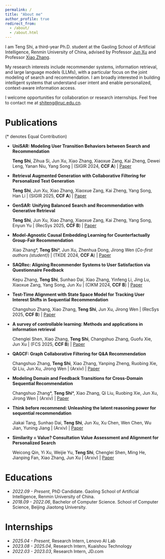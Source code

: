 ```yaml
---
permalink: /
title: "About me"
author_profile: true
redirect_from: 
  - /about/
  - /about.html
---
```



I am Teng Shi, a third-year Ph.D. student at the Gaoling School of Artificial Intelligence, Renmin University of China, advised by Professor [Jun Xu](https://scholar.google.com/citations?user=su14mcEAAAAJ&hl=zh-CN) and Professor [Xiao Zhang](https://scholar.google.com/citations?user=5FZ6wbAAAAAJ&hl=zh-CN).

My research interests include recommender systems, information retrieval, and large language models (LLMs), with a particular focus on the joint modeling of search and recommendation. I am broadly interested in building intelligent systems that understand user intent and enable personalized, context-aware information access.

I welcome opportunities for collaboration or research internships. Feel free to contact me at [shiteng@ruc.edu.cn](shiteng@ruc.edu.cn).


# Publications
(\* denotes Equal Contribution)

- **UniSAR: Modeling User Transition Behaviors between Search and Recommendation**
  
  **Teng Shi**, Zihua Si, Jun Xu, Xiao Zhang, Xiaoxue Zang, Kai Zheng, Dewei Leng, Yanan Niu, Yang Song \|
  (SIGIR 2024, **CCF A**) \| [Paper](https://dl.acm.org/doi/abs/10.1145/3626772.3657811)
  
- **Retrieval Augmented Generation with Collaborative Filtering for Personalized Text Generation**
  
  **Teng Shi**, Jun Xu, Xiao Zhang, Xiaoxue Zang, Kai Zheng, Yang Song, Han Li \|
  (SIGIR 2025, **CCF A**) \| [Paper](https://arxiv.org/abs/2504.05731)

- **GenSAR: Unifying Balanced Search and Recommendation with Generative Retrieval**
  
  **Teng Shi**, Jun Xu, Xiao Zhang, Xiaoxue Zang, Kai Zheng, Yang Song, Enyun Yu \|
  (RecSys 2025, **CCF B**) \| [Paper](https://arxiv.org/abs/2504.05730)

- **Model-Agnostic Causal Embedding Learning for Counterfactually Group-Fair Recommendation**
  
  Xiao Zhang\*, **Teng Shi**\*, Jun Xu, Zhenhua Dong, Jirong Wen (*Co-first authors (student)*) \|
  (TKDE 2024, **CCF A**) \| [Paper](https://ieeexplore.ieee.org/abstract/document/10598228)

- **SAQRec: Aligning Recommender Systems to User Satisfaction via Questionnaire Feedback**
  
  Kepu Zhang, **Teng Shi**, Sunhao Dai, Xiao Zhang, Yinfeng Li, Jing Lu, Xiaoxue Zang, Yang Song, Jun Xu \|
  (CIKM 2024, **CCF B**) \| [Paper](https://dl.acm.org/doi/abs/10.1145/3627673.3679643)

- **Test-Time Alignment with State Space Model for Tracking User Interest Shifts in Sequential Recommendation**
  
  Changshuo Zhang, Xiao Zhang, **Teng Shi**, Jun Xu, Jirong Wen \|
  (RecSys 2025, **CCF B**) \| [Paper](https://arxiv.org/abs/2504.01489)

- **A survey of controllable learning: Methods and applications in information retrieval**
  
  Chenglei Shen, Xiao Zhang, **Teng Shi**, Changshuo Zhang, Guofu Xie, Jun Xu \|
  (FCS 2025, **CCF B**) \| [Paper](https://arxiv.org/abs/2407.06083)
  
- **QAGCF: Graph Collaborative Filtering for Q&A Recommendation**
  
  Changshuo Zhang, **Teng Shi**, Xiao Zhang, Yanping Zheng, Ruobing Xie, Qi Liu, Jun Xu, Jirong Wen \|
  (Arxiv) \| [Paper](https://arxiv.org/abs/2406.04828)

- **Modeling Domain and Feedback Transitions for Cross-Domain Sequential Recommendation**
  
  Changshuo Zhang\*, **Teng Shi**\*, Xiao Zhang, Qi Liu, Ruobing Xie, Jun Xu, Jirong Wen \|
  (Arxiv) \| [Paper](https://arxiv.org/abs/2408.08209)

- **Think before recommend: Unleashing the latent reasoning power for sequential recommendation**
  
  Jiakai Tang, Sunhao Dai, **Teng Shi**, Jun Xu, Xu Chen, Wen Chen, Wu Jian, Yuning Jiang \|
  (Arxiv) \| [Paper](https://arxiv.org/abs/2503.22675)

- **Similarity = Value? Consultation Value Assessment and Alignment for Personalized Search**
  
  Weicong Qin, Yi Xu, Weijie Yu, **Teng Shi**, Chenglei Shen, Ming He, Jianping Fan, Xiao Zhang, Jun Xu \|
  (Arxiv) \| [Paper](https://arxiv.org/pdf/2506.14437)

# Educations
- *2022.09 - Present*, PhD Candidate. Gaoling School of Artificial Intelligence, Renmin University of China.
- *2018.09 - 2022.06*, Bachelor of Computer Science. School of Computer Science, Beijing Jiaotong University. 

# Internships
- *2025.04 - Present*, Research Intern, Lenovo AI Lab
- *2023.08 - 2025.04*, Research Intern, Kuaishou Technology
- *2022.03 - 2023.03*, Research Intern, JD.com
